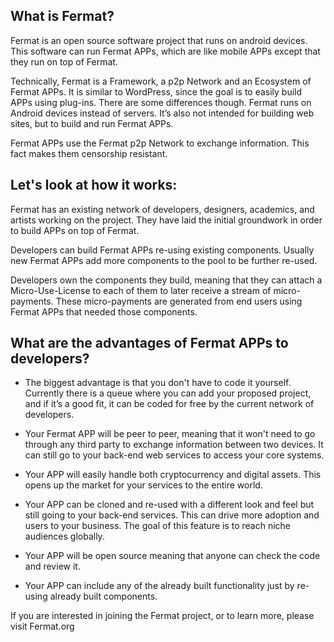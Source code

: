 

## What is Fermat?

Fermat is an open source software project that runs on android devices. This software can run Fermat APPs, which are like mobile APPs except that they run on top of Fermat. 

Technically, Fermat is a Framework, a p2p Network and an Ecosystem of Fermat APPs.  It is similar to WordPress, since the goal is to easily build APPs using plug-ins.  There are some differences though.  Fermat runs on Android devices instead of servers. It’s also not intended for building web sites, but to build and run Fermat APPs.

Fermat APPs use the Fermat p2p Network to exchange information. This fact makes them censorship resistant. 


## Let's look at how it works:

Fermat has an existing network of developers, designers, academics, and artists working on the project.  They have laid the initial groundwork in order to build APPs on top of Fermat.

Developers can build Fermat APPs re-using existing components.  Usually new Fermat APPs add more components to the pool to be further re-used.

Developers own the components they build, meaning that they can attach a Micro-Use-License to each of them to later receive a stream of micro-payments. These micro-payments are generated from end users using Fermat APPs that needed those components.

## What are the advantages of Fermat APPs to developers?

* The biggest advantage is that you don't have to code it yourself. Currently there is a queue where you can add your proposed project, and if it’s a good fit, it can be coded for free by the current network of developers.

* Your Fermat APP will be peer to peer, meaning that it won't need to go through any third party to exchange information between two devices. It can still go to your back-end web services to access your core systems.

* Your APP will easily handle both cryptocurrency and digital assets. This opens up the market for your services to the entire world.

* Your APP can be cloned and re-used with a different look and feel but still going to your back-end services.  This can drive more adoption and users to your business.  The goal of this feature is to reach niche audiences globally.

* Your APP will be open source meaning that anyone can check the code and review it.

* Your APP can include any of the already built functionality just by re-using already built components.

If you are interested in joining the Fermat project, or to learn more, please visit Fermat.org


